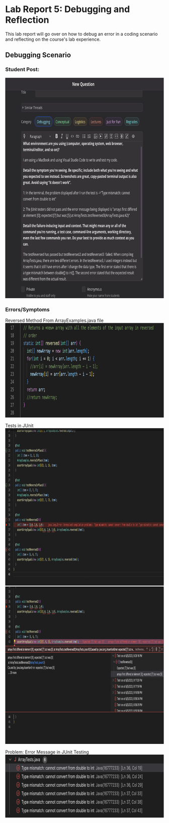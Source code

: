 # Lab Report 5: Debugging and Reflection 
This lab report will go over on how to debug an error in a coding scenario and reflecting on the course's lab experience. 

## Debugging Scenario
### Student Post: 
<img src="thread.png" width="750" height="700"/>

### Errors/Symptoms 
Reversed Method From ArrayExamples.java file <br />
<img src="method.png" width="700" height="300"/>

Tests in JUnit <br />
<img src="reverse2.png" width="800" height="500"/>
<img src="reverse3.png" width="800" height="500"/>

Problem: Error Message in JUnit Testing <br />
<img src="JUnit_Error.png" width="800" height="200"/>

